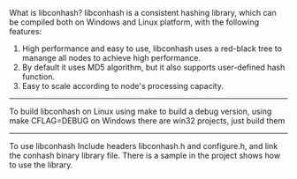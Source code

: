 
What is libconhash?
libconhash is a consistent hashing library, which can be compiled both on Windows and Linux platform, with the following features:

1. High performance and easy to use, libconhash uses a red-black tree to manange all nodes to achieve high performance.
2. By default it uses MD5 algorithm, but it also supports user-defined hash function.
3. Easy to scale according to node's processing capacity.

--------------------------------------------------------------------------------------
To build libconhash
on Linux using
 make
to build a debug version, using
 make CFLAG=DEBUG
on Windows there are win32 projects, just build them

--------------------------------------------------------------------------------------
To use libconhash
Include headers libconhash.h and configure.h, and link the conhash binary library file.
There is a sample in the project shows how to use the library.


